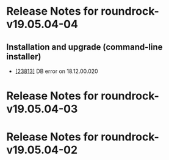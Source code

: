 
# Release Notes for roundrock-v19.05.04-04

## Installation and upgrade (command-line installer)

- [[23813]](http://bugs.koha-community.org/bugzilla3/show_bug.cgi?id=23813) DB error on 18.12.00.020



# Release Notes for roundrock-v19.05.04-03



# Release Notes for roundrock-v19.05.04-02


